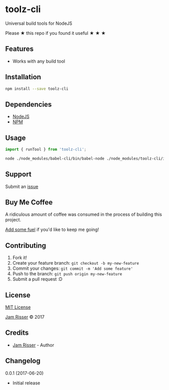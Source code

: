# toolz-cli

Universal build tools for NodeJS

Please &#9733; this repo if you found it useful &#9733; &#9733; &#9733;


## Features

* Works with any build tool


## Installation

```sh
npm install --save toolz-cli
```


## Dependencies

* [NodeJS](https://nodejs.org/en/)
* [NPM](https://www.npmjs.com/)


## Usage

```js
import { runTool } from 'toolz-cli';
```

```sh
node ./node_modules/babel-cli/bin/babel-node ./node_modules/toolz-cli/index run mytool
```


## Support

Submit an [issue](https://github.com/jamrizzi/toolz-cli/issues/new)


## Buy Me Coffee

A ridiculous amount of coffee was consumed in the process of building this project.

[Add some fuel](https://pay.jamrizzi.com) if you'd like to keep me going!


## Contributing

1. Fork it!
2. Create your feature branch: `git checkout -b my-new-feature`
3. Commit your changes: `git commit -m 'Add some feature'`
4. Push to the branch: `git push origin my-new-feature`
5. Submit a pull request :D


## License

[MIT License](https://github.com/jamrizzi/toolz-cli/blob/master/LICENSE)

[Jam Risser](https://jamrizzi.com) &copy; 2017


## Credits

* [Jam Risser](https://jamrizzi.com) - Author


## Changelog

0.0.1 (2017-06-20)
* Initial release
